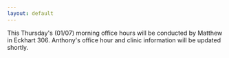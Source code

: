 ```yaml
---
layout: default
---
```


This Thursday's (01/07) morning office hours will be conducted by Matthew in Eckhart 306. Anthony's office hour and clinic information will be updated shortly.
